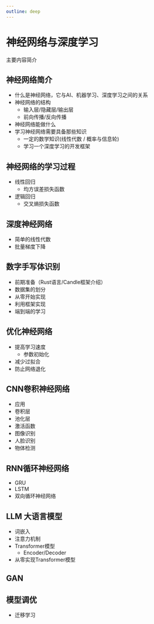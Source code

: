 ```yaml
---
outline: deep
---
```


# 神经网络与深度学习
主要内容简介

## 神经网络简介
- 什么是神经网络，它与AI、机器学习、深度学习之间的关系
- 神经网络的结构
  - 输入层/隐藏层/输出层
  - 前向传播/反向传播
- 神经网络能做什么
- 学习神经网络需要具备那些知识
  - 一定的数学知识(线性代数 / 概率与信息轮)
  - 学习一个深度学习的开发框架

## 神经网络的学习过程
- 线性回归
  - 均方误差损失函数
- 逻辑回归
  - 交叉熵损失函数

## 深度神经网络
- 简单的线性代数
- 批量梯度下降


## 数字手写体识别
- 前期准备（Rust语言/Candle框架介绍）
- 数据集的划分
- 从零开始实现
- 利用框架实现
- 端到端的学习

## 优化神经网络
- 提高学习速度
  - 参数初始化 
- 减少过拟合
- 防止网络退化

## CNN卷积神经网络
- 应用
- 卷积层
- 池化层
- 激活函数
- 图像识别
- 人脸识别
- 物体检测

## RNN循环神经网络
- GRU
- LSTM
- 双向循环神经网络


## LLM 大语言模型
- 词嵌入
- 注意力机制
- Transformer模型
  - Encoder/Decoder
- 从零实现Transformer模型

## GAN

## 模型调优
- 迁移学习